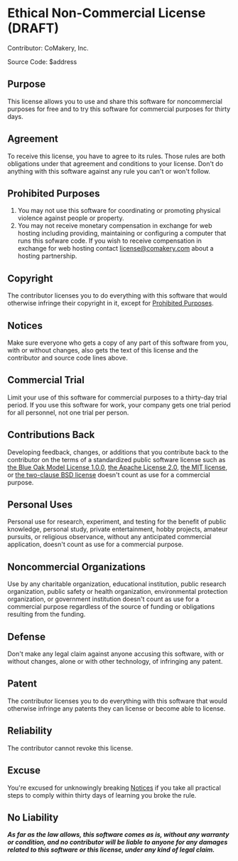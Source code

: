# Ethical Non-Commercial License (DRAFT)

Contributor: CoMakery, Inc.

Source Code: $address

## Purpose

This license allows you to use and share this software for noncommercial purposes for free and to try this software for commercial purposes for thirty days.

## Agreement

To receive this license, you have to agree to its rules.  Those rules are both obligations under that agreement and conditions to your license. Don't do anything with this software against any rule you can't or won't follow.

## Prohibited Purposes

1. You may not use this software for coordinating or promoting physical violence against people or property.
2. You may not receive monetary compensation in exchange for web hosting including providing, maintaining or configuring a computer that runs this sofware code. If you wish to receive compensation in exchange for web hosting contact license@comakery.com about a hosting partnership.

## Copyright

The contributor licenses you to do everything with this software that would otherwise infringe their copyright in it, except for [Prohibited Purposes](#prohibited-purposes).

## Notices

Make sure everyone who gets a copy of any part of this software from you, with or without changes, also gets the text of this license and the contributor and source code lines above.

## Commercial Trial

Limit your use of this software for commercial purposes to a thirty-day trial period. If you use this software for work, your company gets one trial period for all personnel, not one trial per person.

## Contributions Back

Developing feedback, changes, or additions that you contribute back to the contributor on the terms of a standardized public software license such as [the Blue Oak Model License 1.0.0](https://blueoakcouncil.org/license/1.0.0), [the Apache License 2.0](https://www.apache.org/licenses/LICENSE-2.0.html), [the MIT license](https://spdx.org/licenses/MIT.html), or [the two-clause BSD license](https://spdx.org/licenses/BSD-2-Clause.html) doesn't count as use for a commercial purpose.

## Personal Uses

Personal use for research, experiment, and testing for the benefit of public knowledge, personal study, private entertainment, hobby projects, amateur pursuits, or religious observance, without any anticipated commercial application, doesn't count as use for a commercial purpose.

## Noncommercial Organizations

Use by any charitable organization, educational institution, public research organization, public safety or health organization, environmental protection organization, or government institution doesn't count as use for a commercial purpose regardless of the source of funding or obligations resulting from the funding.

## Defense

Don't make any legal claim against anyone accusing this software, with or without changes, alone or with other technology, of infringing any patent.

## Patent

The contributor licenses you to do everything with this software that would otherwise infringe any patents they can license or become able to license.

## Reliability

The contributor cannot revoke this license.

## Excuse

You're excused for unknowingly breaking [Notices](#notices) if you take all practical steps to comply within thirty days of learning you broke the rule.

## No Liability

***As far as the law allows, this software comes as is, without any warranty or condition, and no contributor will be liable to anyone for any damages related to this software or this license, under any kind of legal claim.***
